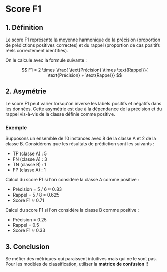 
# Score F1

## 1. Définition
Le score F1 représente la moyenne harmonique de la précision (proportion de 
prédictions positives correctes) et du rappel (proportion de cas positifs réels 
correctement identifiés).

On le calcule avec la formule suivante :

$$ F1 = 2 \times \frac{ \text{Précision} \times \text{Rappel}}{ \text{Précision} + \text{Rappel}} $$

## 2. Asymétrie
Le score F1 peut varier lorsqu'on inverse les labels positifs et négatifs dans les 
données. Cette asymétrie est due à la dépendance de la précision et du rappel 
vis-à-vis de la classe définie comme positive.

### Exemple 
Supposons un ensemble de 10 instances avec 8 de la classe A et 2 de la classe B. 
Considérons que les résultats de prédiction sont les suivants :

- TP (classe A) : 5
- FN (classe A) : 3
- TN (classe B) : 1
- FP (classe A) : 1

Calcul du score F1 si l'on considère la classe A comme positive :
- Précision = 5 / 6 ≈ 0.83
- Rappel = 5 / 8 = 0.625
- Score F1 ≈ 0.71

Calcul du score F1 si l'on considère la classe B comme positive :
- Précision = 0.25
- Rappel = 0.5
- Score F1 ≈ 0.33


## 3. Conclusion
Se méfier des métriques qui paraissent intuitives mais qui ne le sont pas. 
Pour les modèles de classification, utiliser la **matrice de confusion** !!